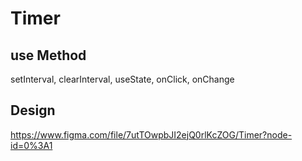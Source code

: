 # Timer

## use Method

setInterval, clearInterval, useState, onClick, onChange

## Design

https://www.figma.com/file/7utTOwpbJI2ejQ0rlKcZOG/Timer?node-id=0%3A1
